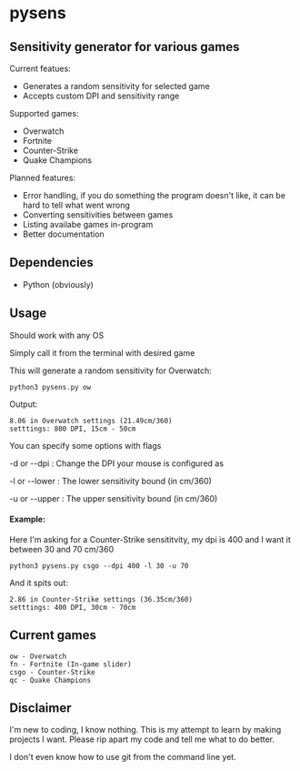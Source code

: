 # pysens
## Sensitivity generator for various games

Current featues:
* Generates a random sensitivity for selected game
* Accepts custom DPI and sensitivity range

Supported games:
* Overwatch
* Fortnite
* Counter-Strike
* Quake Champions

Planned features:
* Error handling, if you do something the program doesn't like, it can be hard to tell what went wrong
* Converting sensitivities between games
* Listing availabe games in-program
* Better documentation

## Dependencies
* Python (obviously)

## Usage

Should work with any OS

Simply call it from the terminal with desired game

This will generate a random sensitivity for Overwatch:
```
python3 pysens.py ow
```
Output:
```
8.06 in Overwatch settings (21.49cm/360)
setttings: 800 DPI, 15cm - 50cm
```
You can specify some options with flags

-d or --dpi : Change the DPI your mouse is configured as

-l or --lower : The lower sensitivity bound (in cm/360)

-u or --upper : The upper sensitivity bound (in cm/360)

#### Example:

Here I'm asking for a Counter-Strike sensititvity, my dpi is 400 and I want it between 30 and 70 cm/360
```
python3 pysens.py csgo --dpi 400 -l 30 -u 70
```
And it spits out:
```
2.86 in Counter-Strike settings (36.35cm/360)
setttings: 400 DPI, 30cm - 70cm
```
## Current games
```
ow - Overwatch
fn - Fortnite (In-game slider)
csgo - Counter-Strike
qc - Quake Champions
```
## Disclaimer

I'm new to coding, I know nothing. This is my attempt to learn by making projects I want. Please rip apart my code and tell me what to do better.

I don't even know how to use git from the command line yet.
